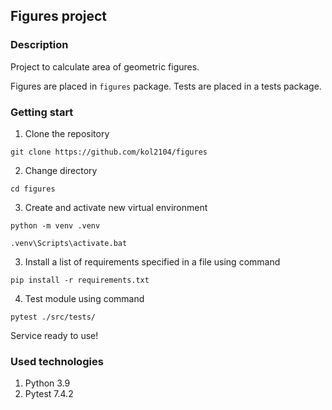 ## Figures project

### Description

Project to calculate area of geometric figures.

Figures are placed in `figures` package. 
Tests are placed in a tests package.

### Getting start

1. Clone the repository

`git clone https://github.com/kol2104/figures`

2. Change directory

`cd figures`

3. Create and activate new virtual environment

`python -m venv .venv`

`.venv\Scripts\activate.bat`

3. Install a list of requirements specified in a file using command

`pip install -r requirements.txt`

4. Test module using command

`pytest ./src/tests/`

Service ready to use!

### Used technologies

1. Python 3.9
2. Pytest 7.4.2
